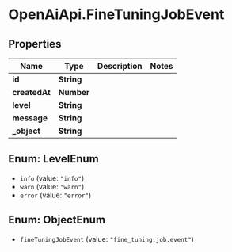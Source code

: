 # OpenAiApi.FineTuningJobEvent

## Properties
Name | Type | Description | Notes
------------ | ------------- | ------------- | -------------
**id** | **String** |  | 
**createdAt** | **Number** |  | 
**level** | **String** |  | 
**message** | **String** |  | 
**_object** | **String** |  | 

<a name="LevelEnum"></a>
## Enum: LevelEnum

* `info` (value: `"info"`)
* `warn` (value: `"warn"`)
* `error` (value: `"error"`)


<a name="ObjectEnum"></a>
## Enum: ObjectEnum

* `fineTuningJobEvent` (value: `"fine_tuning.job.event"`)

